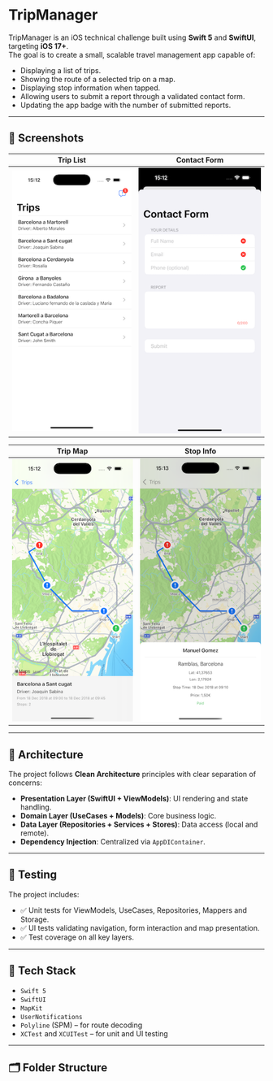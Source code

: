 # TripManager

TripManager is an iOS technical challenge built using **Swift 5** and **SwiftUI**, targeting **iOS 17+**.  
The goal is to create a small, scalable travel management app capable of:

- Displaying a list of trips.
- Showing the route of a selected trip on a map.
- Displaying stop information when tapped.
- Allowing users to submit a report through a validated contact form.
- Updating the app badge with the number of submitted reports.

---

## 📱 Screenshots

| Trip List | Contact Form |
|-----------|---------------|
| ![Trip List](./TripList.png) | ![Contact Form](./ContactForm.png) |

| Trip Map | Stop Info |
|----------|------------|
| ![Trip Map](./TripMap.png) | ![Stop Info](./StopInfo.png) |


---

## 🧱 Architecture

The project follows **Clean Architecture** principles with clear separation of concerns:

- **Presentation Layer (SwiftUI + ViewModels)**: UI rendering and state handling.
- **Domain Layer (UseCases + Models)**: Core business logic.
- **Data Layer (Repositories + Services + Stores)**: Data access (local and remote).
- **Dependency Injection**: Centralized via `AppDIContainer`.

---

## 🧪 Testing

The project includes:

- ✅ Unit tests for ViewModels, UseCases, Repositories, Mappers and Storage.
- ✅ UI tests validating navigation, form interaction and map presentation.
- ✅ Test coverage on all key layers.

---

## 🔧 Tech Stack

- `Swift 5`
- `SwiftUI`
- `MapKit`
- `UserNotifications`
- `Polyline` (SPM) – for route decoding
- `XCTest` and `XCUITest` – for unit and UI testing

---

## 🗂 Folder Structure


